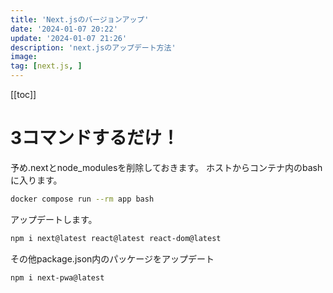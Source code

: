 ```yaml
---
title: 'Next.jsのバージョンアップ'
date: '2024-01-07 20:22'
update: '2024-01-07 21:26'
description: 'next.jsのアップデート方法'
image:
tag: [next.js, ]
---
```


[[toc]]

# 3コマンドするだけ！
予め.nextとnode_modulesを削除しておきます。
ホストからコンテナ内のbashに入ります。
```sh
docker compose run --rm app bash
```
アップデートします。
```sh
npm i next@latest react@latest react-dom@latest
```
その他package.json内のパッケージをアップデート
```sh
npm i next-pwa@latest
```
